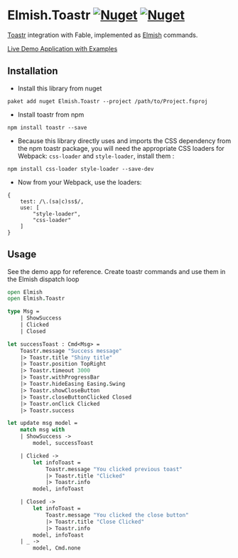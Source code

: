 # Elmish.Toastr [![Nuget](https://img.shields.io/nuget/v/Elmish.Toastr.svg?colorB=green)](https://www.nuget.org/packages/Elmish.Toastr) [![Nuget](https://img.shields.io/nuget/v/Elmish.Toastr.svg?maxAge=0&colorB=brightgreen)](https://www.nuget.org/packages/Elmish.Toastr) 

[Toastr](https://github.com/CodeSeven/toastr) integration with Fable, implemented as [Elmish](https://github.com/fable-elmish/elmish) commands. 

[Live Demo Application with Examples](https://zaid-ajaj.github.io/Elmish.Toastr/)

## Installation
- Install this library from nuget
```
paket add nuget Elmish.Toastr --project /path/to/Project.fsproj
```
- Install toastr from npm
```
npm install toastr --save
```
- Because this library directly uses and imports the CSS dependency from the npm toastr package, you will need the appropriate CSS loaders for Webpack: `css-loader` and `style-loader`, install them :
```
npm install css-loader style-loader --save-dev
```
- Now from your Webpack, use the loaders:
```
{
    test: /\.(sa|c)ss$/,
    use: [
        "style-loader",
        "css-loader"
    ]
}
```

## Usage
See the demo app for reference. Create toastr commands and use them in the Elmish dispatch loop

```fs
open Elmish
open Elmish.Toastr

type Msg = 
    | ShowSuccess
    | Clicked
    | Closed

let successToast : Cmd<Msg> = 
    Toastr.message "Success message"
    |> Toastr.title "Shiny title"
    |> Toastr.position TopRight
    |> Toastr.timeout 3000
    |> Toastr.withProgressBar
    |> Toastr.hideEasing Easing.Swing
    |> Toastr.showCloseButton
    |> Toastr.closeButtonClicked Closed
    |> Toastr.onClick Clicked 
    |> Toastr.success

let update msg model = 
    match msg with
    | ShowSuccess -> 
        model, successToast

    | Clicked ->
        let infoToast = 
            Toastr.message "You clicked previous toast"
            |> Toastr.title "Clicked"
            |> Toastr.info
        model, infoToast

    | Closed ->
        let infoToast = 
            Toastr.message "You clicked the close button"
            |> Toastr.title "Close Clicked"
            |> Toastr.info
        model, infoToast
    | _ -> 
        model, Cmd.none
```
